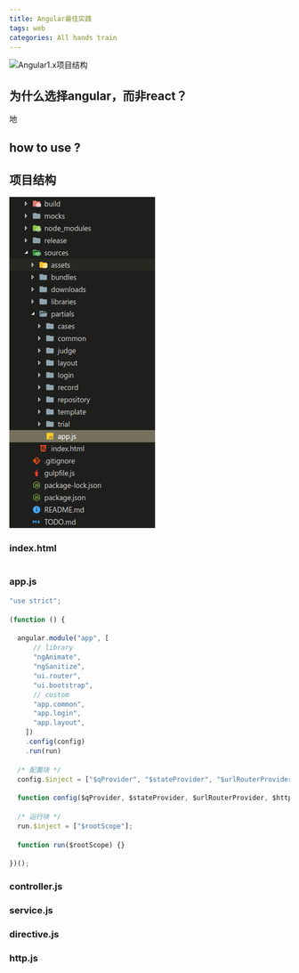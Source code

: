 ```yaml
---
title: Angular最佳实践
tags: web
categories: All hands train
---
```


![](1-angular/angular.ico "Angular1.x项目结构")

## 为什么选择angular，而非react？

地


## how to use ?

## 项目结构

![](1-angular/structure.png "Angular1.x")

### index.html

```html

```

### app.js

```javascript
"use strict";

(function () {

  angular.module("app", [
      // library
      "ngAnimate",
      "ngSanitize",
      "ui.router",
      "ui.bootstrap",
      // custom
      "app.common",
      "app.login",
      "app.layout",
    ])
    .config(config)
    .run(run)

  /* 配置块 */
  config.$inject = ["$qProvider", "$stateProvider", "$urlRouterProvider", "$httpProvider"];

  function config($qProvider, $stateProvider, $urlRouterProvider, $httpProvider) {};

  /* 运行块 */
  run.$inject = ["$rootScope"];

  function run($rootScope) {}

})();
```

### controller.js

### service.js

### directive.js

### http.js

